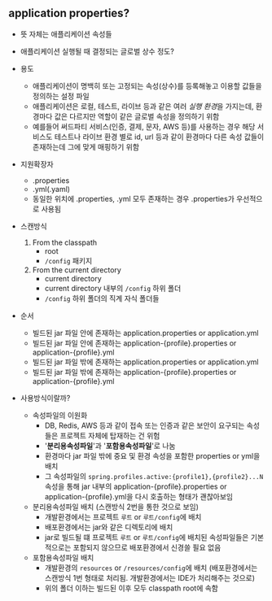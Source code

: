 ## application properties?
- 뜻 자체는 애플리케이션 속성들
- 애플리케이션 실행될 때 결정되는 글로벌 상수 정도?
- 용도
  - 애플리케이션이 명백히 또는 고정되는 속성(상수)를 등록해놓고 이용할 값들을 정의하는 설정 파일  
  - 애플리케이션은 로컬, 테스트, 라이브 등과 같은 여러 *실행 환경*을 가지는데, 환경마다 값은 다르지만 역할이 같은 글로벌 속성을 정의하기 위함
  - 예를들어 써드파티 서비스(인증, 결제, 문자, AWS 등)를 사용하는 경우 해당 서비스도 테스트나 라이브 환경 별로 id, url 등과 같이 환경마다 다른 속성 값들이 존재하는데 그에 맞게 매핑하기 위함
- 지원확장자
  - .properties
  - .yml(.yaml)
  - 동일한 위치에 .properties, .yml 모두 존재하는 경우 .properties가 우선적으로 사용됨
- 스캔방식
  1. From the classpath
     - root
     - ```/config``` 패키지
  2. From the current directory
     - current directory
     - current directory 내부의 ```/config``` 하위 폴더
     - ```/config``` 하위 폴더의 직계 자식 폴더들
- 순서
  - 빌드된 jar 파일 안에 존재하는 application.properties or application.yml
  - 빌드된 jar 파일 안에 존재하는 application-{profile}.properties or application-{profile}.yml
  - 빌드된 jar 파일 밖에 존재하는 application.properties or application.yml
  - 빌드된 jar 파일 밖에 존재하는 application-{profile}.properties or application-{profile}.yml

- 사용방식이랄까?
  - 속성파일의 이원화 
    - DB, Redis, AWS 등과 같이 접속 또는 인증과 같은 보안이 요구되는 속성들은 프로젝트 자체에 탑재하는 건 위험 
    - '**분리용속성파일**'과 '**포함용속성파일**'로 나눔
    - 환경마다 jar 파일 밖에 중요 및 환경 속성을 포함한 properties or yml을 배치 
    - 그 속성파일의 ```spring.profiles.active:{profile1},{profile2}...N``` 속성을 통해 jar 내부의 application-{profile}.properties or application-{profile}.yml을 다시 호출하는 형태가 괜찮아보임
  - 분리용속성파일 배치 (스캔방식 2번을 통한 것으로 보임)
    - 개발환경에서는 프로젝트 ```루트``` or ```루트/config```에 배치
    - 배포환경에서는 jar와 같은 디렉토리에 배치
    - jar로 빌드될 떄 프로젝트 ```루트``` or ```루트/config```에 배치된 속성파일들은 기본적으로는 포함되지 않으므로 배포환경에서 신경쓸 필요 없음
  - 포함용속성파일 배치
    - 개발환경의 ```resources``` or ```/resources/config```에 배치 (배포환경에서는 스캔방식 1번 형태로 처리됨. 개발환경에서는 IDE가 처리해주는 것으로)
    - 위의 폴더 이하는 빌드된 이후 모두 classpath root에 속함
